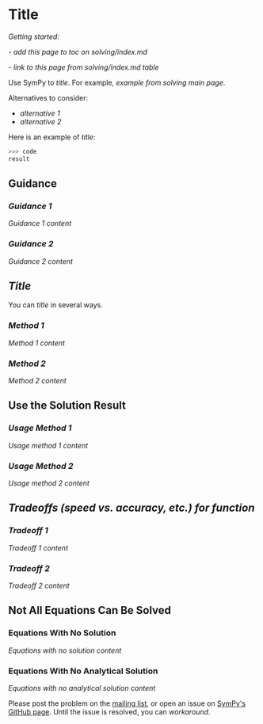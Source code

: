 # Title

*Getting started:*

*- add this page to toc on solving/index.md*

*- link to this page from solving/index.md table*

Use SymPy to *title*. For example, *example from solving main page*.

Alternatives to consider:
- *alternative 1*
- *alternative 2*

Here is an example of *title*:

```py
>>> code
result
```

## Guidance

### *Guidance 1*

*Guidance 1 content*

### *Guidance 2*

*Guidance 2 content*


## *Title*

You can *title* in several ways. 

### *Method 1*

*Method 1 content*

### *Method 2*

*Method 2 content*

## Use the Solution Result

### *Usage Method 1*

*Usage method 1 content*

### *Usage Method 2*

*Usage method 2 content*

## *Tradeoffs (speed vs. accuracy, etc.) for function*

### *Tradeoff 1*

*Tradeoff 1 content*

### *Tradeoff 2*

*Tradeoff 2 content*

## Not All Equations Can Be Solved

### Equations With No Solution

*Equations with no solution content*

### Equations With No Analytical Solution

*Equations with no analytical solution content*

Please post the problem on the 
[mailing list](https://groups.google.com/g/sympy), or open an issue on 
[SymPy's GitHub page](https://github.com/sympy/sympy/issues). Until the issue 
is resolved, you can *workaround*.
